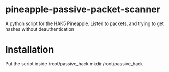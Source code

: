 # pineapple-passive-packet-scanner
A python script for the HAK5 Pineapple. Listen to packets, and trying to get hashes without deauthentication

# Installation
Put the script inside /root/passive_hack
    mkdir /root/passive_hack
